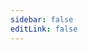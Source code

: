```yaml
---
sidebar: false
editLink: false
---
```


<TimeLine></TimeLine>

<style>
/* 设置容器的宽度 */
.theme-default-content{
    max-width: 1000px!important;
}
</style>
